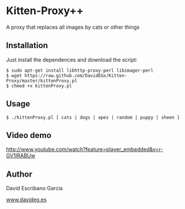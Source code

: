 Kitten-Proxy++
============

A proxy that replaces all images by cats or other things

Installation
------------
Just install the dependences and download the script:

    $ sudo apt-get install libhttp-proxy-perl libimager-perl
    $ wget https://raw.github.com/DavidEGx/Kitten-Proxy/master/kittenProxy.pl
    $ chmod +x kittenProxy.pl

Usage
-----
    $ ./kittenProxy.pl [ cats | dogs | apes | random | puppy | sheen ]
    
Video demo
----------
http://www.youtube.com/watch?feature=player_embedded&v=r-GV1IRABUw

Author
------
David Escribano Garcia

www.davideg.es
